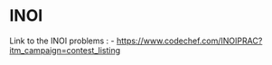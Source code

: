 # INOI

Link to the INOI problems : - https://www.codechef.com/INOIPRAC?itm_campaign=contest_listing
